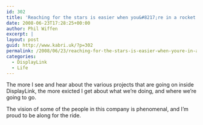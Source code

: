```yaml
---
id: 302
title: 'Reaching for the stars is easier when you&#8217;re in a rocket'
date: 2008-06-23T17:28:25+00:00
author: Phil Wiffen
excerpt: |
layout: post
guid: http://www.kabri.uk/?p=302
permalink: /2008/06/23/reaching-for-the-stars-is-easier-when-youre-in-a-rocket/
categories:
  - DisplayLink
  - Life
---
```

The more I see and hear about the various projects that are going on inside DisplayLink, the more exicted I get about what we&#8217;re doing, and where we&#8217;re going to go.

The vision of some of the people in this company is phenomenal, and I&#8217;m proud to be along for the ride.